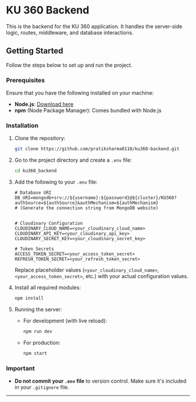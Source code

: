 
# KU 360 Backend

This is the backend for the KU 360 application. It handles the server-side logic, routes, middleware, and database interactions.

## Getting Started

Follow the steps below to set up and run the project.

### Prerequisites

Ensure that you have the following installed on your machine:

- **Node.js**: [Download here](https://nodejs.org/)
- **npm** (Node Package Manager): Comes bundled with Node.js

### Installation

1. Clone the repository:

   ```bash
   git clone https://github.com/pratiksharma0110/ku360-backend.git
   ```
   
2. Go to the project directory and create a `.env` file:

   ```bash
   cd ku360_backend
   ```

3. Add the following to your `.env` file:

   ```plaintext
   # Database URI
   DB_URI=mongodb+srv://${username}:${password}@${cluster}/KU360?authSource=${authSource}&authMechanism=${authMechanism}
   # (Generate the connection string from MongoDB website)


   # Cloudinary Configuration
   CLOUDINARY_CLOUD_NAME=<your_cloudinary_cloud_name>
   CLOUDINARY_API_KEY=<your_cloudinary_api_key>
   CLOUDINARY_SECRET_KEY=<your_cloudinary_secret_key>

   # Token Secrets
   ACCESS_TOKEN_SECRET=<your_access_token_secret>
   REFRESH_TOKEN_SECRET=<your_refresh_token_secret>
   ```

   Replace placeholder values (`<your_cloudinary_cloud_name>`, `<your_access_token_secret>`, etc.) with your actual configuration values.

4. Install all required modules:

   ```bash
   npm install
   ```
   
5. Running the server:

   - For development (with live reload):

     ```bash
     npm run dev
     ```

   - For production:

     ```bash
     npm start
     ```

### Important

- **Do not commit your `.env` file** to version control. Make sure it's included in your `.gitignore` file.

---

